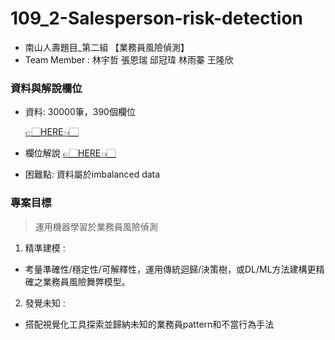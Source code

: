 # 109_2-Salesperson-risk-detection
* 南山人壽題目_第二組 【業務員風險偵測】
* Team Member : 林宇哲 張恩瑞 邱冠瑋 林雨蓁 王隆欣

### 資料與解說欄位
- 資料: 30000筆，390個欄位

  [👉🏻HERE👈🏻](https://drive.google.com/file/d/1-PVkXhUxyZRgCb7w1QwyXwmEoQ6TFyzC/view)
- 欄位解說
  [👉🏻HERE👈🏻](https://github.com/feather07170132/109_2-Salesperson-risk-detection/blob/main/%E6%A5%AD%E5%8B%99%E5%93%A1%E8%88%9E%E5%BC%8A%E9%A2%A8%E9%9A%AA%E6%A8%A1%E5%9E%8B.xlsx)
- 困難點:
  資料屬於imbalanced data

### 專案目標
> 運用機器學習於業務員風險偵測
1. 精準建模 : 
  + 考量準確性/穩定性/可解釋性，運用傳統迴歸/決策樹，或DL/ML方法建構更精確之業務員風險舞弊模型。
2. 發覺未知 :
  + 搭配視覺化工具探索並歸納未知的業務員pattern和不當行為手法

